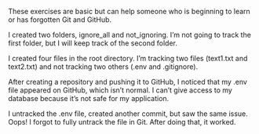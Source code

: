 These exercises are basic but can help someone who is beginning to learn or has forgotten Git and GitHub.

I created two folders, ignore_all and not_ignoring. I’m not going to track the first folder, but I will keep track of the second folder.

I created four files in the root directory. I’m tracking two files (text1.txt and text2.txt) and not tracking two others (.env and .gitignore).

After creating a repository and pushing it to GitHub, I noticed that my .env file appeared on GitHub, which isn’t normal. I can’t give access to my database because it’s not safe for my application.

I untracked the .env file, created another commit, but saw the same issue. Oops! I forgot to fully untrack the file in Git. After doing that, it worked.
